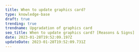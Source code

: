 ```yaml
---
title: When to update graphics card?
type: knowledge-base
draft: true
trending: true
trendname: Upgradation of graphics card
seo_title: When to update graphics card? [Reasons & Signs]
date: 2023-01-28T19:52:09.197Z
updateDate: 2023-01-28T19:52:09.731Z
---
```

